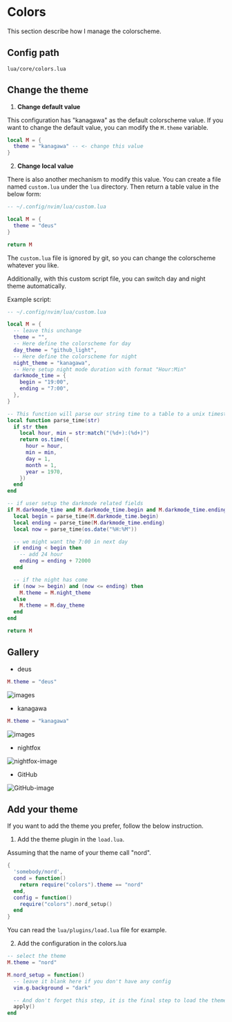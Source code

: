# Colors

This section describe how I manage the colorscheme.

## Config path

```text
lua/core/colors.lua
```

## Change the theme

1. **Change default value**

This configuration has "kanagawa" as the default colorscheme value.
If you want to change the default value, you can modify the `M.theme` variable.

```lua
local M = {
  theme = "kanagawa" -- <- change this value
}
```

2. **Change local value**

There is also another mechanism to modify this value.
You can create a file named `custom.lua` under the `lua` directory.
Then return a table value in the below form:

```lua
-- ~/.config/nvim/lua/custom.lua

local M = {
  theme = "deus"
}

return M
```

The `custom.lua` file is ignored by git, so you can change the colorscheme whatever you like.

Additionally, with this custom script file, you can switch day and night theme
automatically.

Example script:

```lua
-- ~/.config/nvim/lua/custom.lua

local M = {
  -- leave this unchange
  theme = "",
  -- Here define the colorscheme for day
  day_theme = "github_light",
  -- Here define the colorscheme for night
  night_theme = "kanagawa",
  -- Here setup night mode duration with format "Hour:Min"
  darkmode_time = {
    begin = "19:00",
    ending = "7:00",
  },
}

-- This function will parse our string time to a table to a unix timestamp
local function parse_time(str)
  if str then
    local hour, min = str:match("(%d+):(%d+)")
    return os.time({
      hour = hour,
      min = min,
      day = 1,
      month = 1,
      year = 1970,
    })
  end
end

-- if user setup the darkmode related fields
if M.darkmode_time and M.darkmode_time.begin and M.darkmode_time.ending then
  local begin = parse_time(M.darkmode_time.begin)
  local ending = parse_time(M.darkmode_time.ending)
  local now = parse_time(os.date("%H:%M"))

  -- we might want the 7:00 in next day
  if ending < begin then
    -- add 24 hour
    ending = ending + 72000
  end

  -- if the night has come
  if (now >= begin) and (now <= ending) then
    M.theme = M.night_theme
  else
    M.theme = M.day_theme
  end
end

return M
```

## Gallery

* deus

```lua
M.theme = "deus"
```

![images](https://raw.githubusercontent.com/Avimitin/nvim/master/docs/images/deus.png)

* kanagawa 

```lua
M.theme = "kanagawa"
```

![images](https://raw.githubusercontent.com/Avimitin/nvim/master/docs/images/kanagawa.png)

* nightfox

![nightfox-image](https://user-images.githubusercontent.com/2746374/158456286-9e3ee657-60e6-49d8-b85e-dcab285b31c3.png) 

* GitHub

![GitHub-image](https://camo.githubusercontent.com/4bb7ad6c319b5ce63bed16cb25753e603fee510d59a1fad0245bc3d0bda8445d/68747470733a2f2f696d6775722e636f6d2f4f5077424449342e706e67)

## Add your theme

If you want to add the theme you prefer, follow the below instruction.

1. Add the theme plugin in the `load.lua`.

Assuming that the name of your theme call "nord".

```lua
{
  'somebody/nord',
  cond = function()
    return require("colors").theme == "nord"
  end,
  config = function()
    require("colors").nord_setup()
  end
}
```

You can read the `lua/plugins/load.lua` file for example.

2. Add the configuration in the colors.lua

```lua
-- select the theme
M.theme = "nord"

M.nord_setup = function()
  -- leave it blank here if you don't have any config
  vim.g.background = "dark"

  -- And don't forget this step, it is the final step to load the theme
  apply()
end
```
